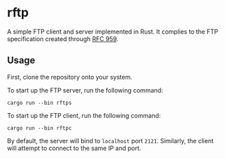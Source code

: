 # rftp
A simple FTP client and server implemented in Rust. It complies to the FTP specification created through [RFC 959](https://www.rfc-editor.org/rfc/rfc959.html).

## Usage

First, clone the repository onto your system.

To start up the FTP server, run the following command:
```
cargo run --bin rftps
```

To start up the FTP client, run the following command:
```
cargo run --bin rftpc
```

By default, the server will bind to `localhost` port `2121`. Similarly, the client will attempt to connect to the same IP and port.
